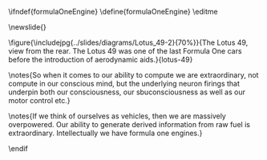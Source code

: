 \ifndef{formulaOneEngine}
\define{formulaOneEngine}
\editme

\newslide{}


\figure{\includejpg{../slides/diagrams/Lotus_49-2}{70%}}{The Lotus 49, view from the rear. The Lotus 49 was one of the last Formula One cars before the introduction of aerodynamic aids.}{lotus-49}

\notes{So when it comes to our ability to compute we are extraordinary, not compute in our conscious mind, but the underlying neuron firings that underpin both our consciousness, our sbuconsciousness as well as our motor control etc.}

\notes{If we think of ourselves as vehicles, then we are massively overpowered. Our ability to generate derived information from raw fuel is extraordinary. Intellectually we have formula one engines.}


\endif

